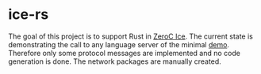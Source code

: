 # ice-rs #

The goal of this project is to support Rust in [ZeroC Ice](https://github.com/zeroc-ice/ice). The current state is demonstrating the call to any language server of the minimal [demo](https://github.com/zeroc-ice/ice-demos).
Therefore only some protocol messages are implemented and no code generation is done. The network packages are manually created.
